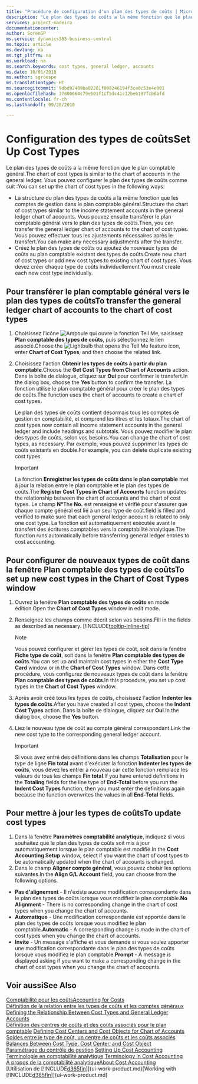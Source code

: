 ```yaml
---
title: "Procédure de configuration d'un plan des types de coûts | Microsoft Docs"
description: "Le plan des types de coûts a la même fonction que le plan comptable général."
services: project-madeira
documentationcenter: 
author: SorenGP
ms.service: dynamics365-business-central
ms.topic: article
ms.devlang: na
ms.tgt_pltfrm: na
ms.workload: na
ms.search.keywords: cost types, general ledger, accounts
ms.date: 10/01/2018
ms.author: sgroespe
ms.translationtype: HT
ms.sourcegitcommit: 9dbd92409ba02281f008246194f3ce0c53e4e001
ms.openlocfilehash: 37800664c79e501f1cf5dc41c12be6197fcb6bfd
ms.contentlocale: fr-ch
ms.lasthandoff: 09/28/2018

---
```

# <a name="set-up-cost-types"></a><span data-ttu-id="1ec90-103">Configuration des types de coûts</span><span class="sxs-lookup"><span data-stu-id="1ec90-103">Set Up Cost Types</span></span>
<span data-ttu-id="1ec90-104">Le plan des types de coûts a la même fonction que le plan comptable général.</span><span class="sxs-lookup"><span data-stu-id="1ec90-104">The chart of cost types is similar to the chart of accounts in the general ledger.</span></span> <span data-ttu-id="1ec90-105">Vous pouvez configurer le plan des types de coûts comme suit :</span><span class="sxs-lookup"><span data-stu-id="1ec90-105">You can set up the chart of cost types in the following ways:</span></span>  

-   <span data-ttu-id="1ec90-106">La structure du plan des types de coûts a la même fonction que les comptes de gestion dans le plan comptable général.</span><span class="sxs-lookup"><span data-stu-id="1ec90-106">Structure the chart of cost types similar to the income statement accounts in the general ledger chart of accounts.</span></span> <span data-ttu-id="1ec90-107">Vous pouvez ensuite transférer le plan comptable général vers le plan des types de coûts.</span><span class="sxs-lookup"><span data-stu-id="1ec90-107">Then, you can transfer the general ledger chart of accounts to the chart of cost types.</span></span> <span data-ttu-id="1ec90-108">Vous pouvez effectuer tous les ajustements nécessaires après le transfert.</span><span class="sxs-lookup"><span data-stu-id="1ec90-108">You can make any necessary adjustments after the transfer.</span></span>  
-   <span data-ttu-id="1ec90-109">Créez le plan des types de coûts ou ajoutez de nouveaux types de coûts au plan comptable existant des types de coûts.</span><span class="sxs-lookup"><span data-stu-id="1ec90-109">Create new chart of cost types or add new cost types to existing chart of cost types.</span></span> <span data-ttu-id="1ec90-110">Vous devez créer chaque type de coûts individuellement.</span><span class="sxs-lookup"><span data-stu-id="1ec90-110">You must create each new cost type individually.</span></span>  

## <a name="to-transfer-the-general-ledger-chart-of-accounts-to-the-chart-of-cost-types"></a><span data-ttu-id="1ec90-111">Pour transférer le plan comptable général vers le plan des types de coûts</span><span class="sxs-lookup"><span data-stu-id="1ec90-111">To transfer the general ledger chart of accounts to the chart of cost types</span></span>  
1.  <span data-ttu-id="1ec90-112">Choisissez l'icône ![Ampoule qui ouvre la fonction Tell Me](media/ui-search/search_small.png "Dites-moi ce que vous voulez faire"), saisissez **Plan comptable des types de coûts**, puis sélectionnez le lien associé.</span><span class="sxs-lookup"><span data-stu-id="1ec90-112">Choose the ![Lightbulb that opens the Tell Me feature](media/ui-search/search_small.png "Tell me what you want to do") icon, enter **Chart of Cost Types**, and then choose the related link.</span></span>  
2.  <span data-ttu-id="1ec90-113">Choisissez l'action **Obtenir les types de coûts à partir du plan comptable**.</span><span class="sxs-lookup"><span data-stu-id="1ec90-113">Choose the **Get Cost Types from Chart of Accounts** action.</span></span> <span data-ttu-id="1ec90-114">Dans la boîte de dialogue, cliquez sur **Oui** pour confirmer le transfert.</span><span class="sxs-lookup"><span data-stu-id="1ec90-114">In the dialog box, choose the **Yes** button to confirm the transfer.</span></span> <span data-ttu-id="1ec90-115">La fonction utilise le plan comptable général pour créer le plan des types de coûts.</span><span class="sxs-lookup"><span data-stu-id="1ec90-115">The function uses the chart of accounts to create a chart of cost types.</span></span>  

    <span data-ttu-id="1ec90-116">Le plan des types de coûts contient désormais tous les comptes de gestion en comptabilité, et comprend les titres et les totaux.</span><span class="sxs-lookup"><span data-stu-id="1ec90-116">The chart of cost types now contain all income statement accounts in the general ledger and include headings and subtotals.</span></span> <span data-ttu-id="1ec90-117">Vous pouvez modifier le plan des types de coûts, selon vos besoins.</span><span class="sxs-lookup"><span data-stu-id="1ec90-117">You can change the chart of cost types, as necessary.</span></span> <span data-ttu-id="1ec90-118">Par exemple, vous pouvez supprimer les types de coûts existants en double.</span><span class="sxs-lookup"><span data-stu-id="1ec90-118">For example, you can delete duplicate existing cost types.</span></span>  

    > [!IMPORTANT]  
    >  <span data-ttu-id="1ec90-119">La fonction **Enregistrer les types de coûts dans le plan comptable** met à jour la relation entre le plan comptable et le plan des types de coûts.</span><span class="sxs-lookup"><span data-stu-id="1ec90-119">The **Register Cost Types in Chart of Accounts** function updates the relationship between the chart of accounts and the chart of cost types.</span></span> <span data-ttu-id="1ec90-120">Le champ **N°**</span><span class="sxs-lookup"><span data-stu-id="1ec90-120">The **No.**</span></span> <span data-ttu-id="1ec90-121">est renseigné et vérifié pour s'assurer que chaque compte général est lié à un seul type de coût.</span><span class="sxs-lookup"><span data-stu-id="1ec90-121">field is filled and verified to make sure that each general ledger account is related to only one cost type.</span></span> <span data-ttu-id="1ec90-122">La fonction est automatiquement exécutée avant le transfert des écritures comptables vers la comptabilité analytique.</span><span class="sxs-lookup"><span data-stu-id="1ec90-122">The function runs automatically before transferring general ledger entries to cost accounting.</span></span>  

## <a name="to-set-up-new-cost-types-in-the-chart-of-cost-types-window"></a><span data-ttu-id="1ec90-123">Pour configurer de nouveaux types de coût dans la fenêtre Plan comptable des types de coûts</span><span class="sxs-lookup"><span data-stu-id="1ec90-123">To set up new cost types in the Chart of Cost Types window</span></span>  
1.  <span data-ttu-id="1ec90-124">Ouvrez la fenêtre **Plan comptable des types de coûts** en mode édition.</span><span class="sxs-lookup"><span data-stu-id="1ec90-124">Open the **Chart of Cost Types** window in edit mode.</span></span>  
2.  <span data-ttu-id="1ec90-125">Renseignez les champs comme décrit selon vos besoins.</span><span class="sxs-lookup"><span data-stu-id="1ec90-125">Fill in the fields as described as necessary.</span></span> [!INCLUDE[tooltip-inline-tip](includes/tooltip-inline-tip_md.md)]

    > [!NOTE]  
    >  <span data-ttu-id="1ec90-126">Vous pouvez configurer et gérer les types de coût, soit dans la fenêtre **Fiche type de coût**, soit dans la fenêtre **Plan comptable des types de coûts**.</span><span class="sxs-lookup"><span data-stu-id="1ec90-126">You can set up and maintain cost types in either the **Cost Type Card** window or in the **Chart of Cost Types** window.</span></span> <span data-ttu-id="1ec90-127">Dans cette procédure, vous configurez de nouveaux types de coût dans la fenêtre **Plan comptable des types de coûts**.</span><span class="sxs-lookup"><span data-stu-id="1ec90-127">In this procedure, you set up cost types in the **Chart of Cost Types** window.</span></span>

3.  <span data-ttu-id="1ec90-128">Après avoir créé tous les types de coûts, choisissez l'action **Indenter les types de coûts**.</span><span class="sxs-lookup"><span data-stu-id="1ec90-128">After you have created all cost types, choose the **Indent Cost Types** action.</span></span> <span data-ttu-id="1ec90-129">Dans la boîte de dialogue, cliquez sur **Oui**.</span><span class="sxs-lookup"><span data-stu-id="1ec90-129">In the dialog box, choose the **Yes** button.</span></span>  
4.  <span data-ttu-id="1ec90-130">Liez le nouveau type de coût au compte général correspondant.</span><span class="sxs-lookup"><span data-stu-id="1ec90-130">Link the new cost type to the corresponding general ledger account.</span></span>  

    > [!IMPORTANT]  
    >  <span data-ttu-id="1ec90-131">Si vous avez entré des définitions dans les champs **Totalisation** pour le type de ligne **Fin total** avant d'exécuter la fonction **Indenter les types de coûts**, vous devez les entrer à nouveau car cette fonction remplace les valeurs de tous les champs **Fin total**.</span><span class="sxs-lookup"><span data-stu-id="1ec90-131">If you have entered definitions in the **Totaling** fields for the line type of **End-Total** before you run the **Indent Cost Types** function, then you must enter the definitions again because the function overwrites the values in all **End-Total** fields.</span></span>  

## <a name="to-update-cost-types"></a><span data-ttu-id="1ec90-132">Pour mettre à jour les types de coûts</span><span class="sxs-lookup"><span data-stu-id="1ec90-132">To update cost types</span></span>  
1.  <span data-ttu-id="1ec90-133">Dans la fenêtre **Paramètres comptabilité analytique**, indiquez si vous souhaitez que le plan des types de coûts soit mis à jour automatiquement lorsque le plan comptable est modifié.</span><span class="sxs-lookup"><span data-stu-id="1ec90-133">In the **Cost Accounting Setup** window, select if you want the chart of cost types to be automatically updated when the chart of accounts is changed.</span></span>  
2.  <span data-ttu-id="1ec90-134">Dans le champ **Aligner compte général**, vous pouvez choisir les options suivantes.</span><span class="sxs-lookup"><span data-stu-id="1ec90-134">In the **Align G/L Account** field, you can choose from the following options.</span></span>  

- <span data-ttu-id="1ec90-135">**Pas d'alignement** - Il n'existe aucune modification correspondante dans le plan des types de coûts lorsque vous modifiez le plan comptable.</span><span class="sxs-lookup"><span data-stu-id="1ec90-135">**No Alignment** - There is no corresponding change in the chart of cost types when you change the chart of accounts.</span></span>  
- <span data-ttu-id="1ec90-136">**Automatique** - Une modification correspondante est apportée dans le plan des types de coûts lorsque vous modifiez le plan comptable.</span><span class="sxs-lookup"><span data-stu-id="1ec90-136">**Automatic** - A corresponding change is made in the chart of cost types when you change the chart of accounts.</span></span>  
- <span data-ttu-id="1ec90-137">**Invite** - Un message s'affiche et vous demande si vous voulez apporter une modification correspondante dans le plan des types de coûts lorsque vous modifiez le plan comptable.</span><span class="sxs-lookup"><span data-stu-id="1ec90-137">**Prompt** - A message is displayed asking if you want to make a corresponding change in the chart of cost types when you change the chart of accounts.</span></span>  

## <a name="see-also"></a><span data-ttu-id="1ec90-138">Voir aussi</span><span class="sxs-lookup"><span data-stu-id="1ec90-138">See Also</span></span>  
[<span data-ttu-id="1ec90-139">Comptabilité pour les coûts</span><span class="sxs-lookup"><span data-stu-id="1ec90-139">Accounting for Costs</span></span>](finance-manage-cost-accounting.md)  
<span data-ttu-id="1ec90-140">[Définition de la relation entre les types de coûts et les comptes généraux](finance-defining-the-relationship-between-cost-types-and-general-ledger-accounts.md) </span><span class="sxs-lookup"><span data-stu-id="1ec90-140">[Defining the Relationship Between Cost Types and General Ledger Accounts](finance-defining-the-relationship-between-cost-types-and-general-ledger-accounts.md) </span></span>  
<span data-ttu-id="1ec90-141">[Définition des centres de coûts et des coûts associés pour le plan comptable](finance-defining-cost-centers-and-cost-objects-for-chart-of-accounts.md) </span><span class="sxs-lookup"><span data-stu-id="1ec90-141">[Defining Cost Centers and Cost Objects for Chart of Accounts](finance-defining-cost-centers-and-cost-objects-for-chart-of-accounts.md) </span></span>  
<span data-ttu-id="1ec90-142">[Soldes entre le type de coût, un centre de coûts et les coûts associés](finance-balances-between-cost-type-cost-center-and-cost-object.md) </span><span class="sxs-lookup"><span data-stu-id="1ec90-142">[Balances Between Cost Type, Cost Center, and Cost Object](finance-balances-between-cost-type-cost-center-and-cost-object.md) </span></span>  
<span data-ttu-id="1ec90-143">[Paramétrage du contrôle de gestion](finance-set-up-cost-accounting.md) </span><span class="sxs-lookup"><span data-stu-id="1ec90-143">[Setting Up Cost Accounting](finance-set-up-cost-accounting.md) </span></span>  
<span data-ttu-id="1ec90-144">[Terminologie en comptabilité analytique](finance-terminology-in-cost-accounting.md) </span><span class="sxs-lookup"><span data-stu-id="1ec90-144">[Terminology in Cost Accounting](finance-terminology-in-cost-accounting.md) </span></span>  
[<span data-ttu-id="1ec90-145">À propos de la comptabilité analytique</span><span class="sxs-lookup"><span data-stu-id="1ec90-145">About Cost Accounting</span></span>](finance-about-cost-accounting.md)  
<span data-ttu-id="1ec90-146">[Utilisation de [!INCLUDE[d365fin](includes/d365fin_md.md)]](ui-work-product.md)</span><span class="sxs-lookup"><span data-stu-id="1ec90-146">[Working with [!INCLUDE[d365fin](includes/d365fin_md.md)]](ui-work-product.md)</span></span>

